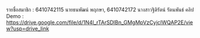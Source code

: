 รายชื่อสมาชิก : 6410742115 นายธนพัฒน์ พฤกษา, 6410742172 นางสาวฐิติรัตน์ รัตนพันธ์
คลิป Demo : https://drive.google.com/file/d/1N4l_rTArSDlBn_GMgMpVzCyjclWQAP2E/view?usp=drive_link
